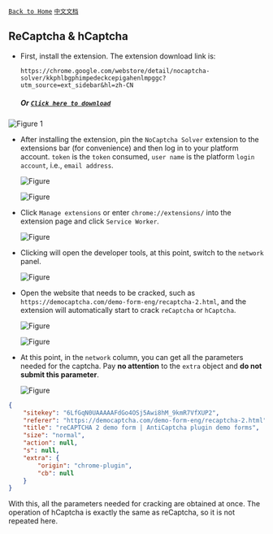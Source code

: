 [`Back to Home`](en.md)    [`中文文档`](../zh-CN/plugin.md)

## ReCaptcha & hCaptcha

- First, install the extension. The extension download link is:

  `https://chrome.google.com/webstore/detail/nocaptcha-solver/kkphlbgphimpedeckcepigahenlmpggc?utm_source=ext_sidebar&hl=zh-CN`

  ##### Or [`Click here to download`](https://chrome.google.com/webstore/detail/nocaptcha-solver/kkphlbgphimpedeckcepigahenlmpggc?utm_source=ext_sidebar&hl=zh-CN)

![Figure 1](/images/fill-params/1.png)

- After installing the extension, pin the `NoCaptcha Solver` extension to the extensions bar (for convenience) and then log in to your platform account. `token` is the `token` consumed, `user name` is the platform `login account`, i.e., `email address`.

  ![Figure](/images/fill-params/3.png)

  ![Figure](/images/fill-params/2.png)

- Click `Manage extensions` or enter `chrome://extensions/` into the extension page and click `Service Worker`.

  ![Figure](/images/fill-params/4.png)

- Clicking will open the developer tools, at this point, switch to the `network` panel.

  ![Figure](/images/fill-params/5.png)

- Open the website that needs to be cracked, such as `https://democaptcha.com/demo-form-eng/recaptcha-2.html`, and the extension will automatically start to crack `reCaptcha` or `hCaptcha`.

  ![Figure](/images/fill-params/6.png)

  ![Figure](/images/fill-params/7.png)

- At this point, in the `network` column, you can get all the parameters needed for the captcha. Pay **no attention** to the `extra` object and **do not submit this parameter**.

  ![Figure](/images/fill-params/8.png)

```json	
{
    "sitekey": "6LfGqN0UAAAAAFdGo4OSj5Awi8hM_9kmR7VfXUP2",
    "referer": "https://democaptcha.com/demo-form-eng/recaptcha-2.html",
    "title": "reCAPTCHA 2 demo form | AntiCaptcha plugin demo forms",
    "size": "normal",
    "action": null,
    "s": null,
    "extra": {
        "origin": "chrome-plugin",
        "cb": null
    }
}
```

With this, all the parameters needed for cracking are obtained at once. The operation of hCaptcha is exactly the same as reCaptcha, so it is not repeated here.
